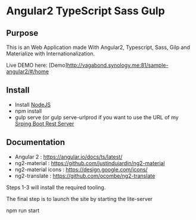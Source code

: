 # Angular2 TypeScript Sass Gulp


## Purpose 

This is an Web Application made With Angular2, Typescript, Sass, Gilp and Materialize with Internationalization.

Live DEMO here: [Demo]http://vagabond.synology.me:81/sample-angular2/#/home

## Install

 * Install [NodeJS](https://nodejs.org/en/)
 * npm install
 * gulp serve (or gulp serve-urlprod if you want to use the URL of my [Srping Boot Rest Server](http://vagabond.synology.me:8080/)
 
## Documentation

 * Angular 2 : https://angular.io/docs/ts/latest/
 * ng2-material : https://github.com/justindujardin/ng2-material
 * ng2-material icons : https://design.google.com/icons/
 * ng2-translate : https://github.com/ocombe/ng2-translate


Steps 1-3 will install the required tooling.

The final step is to launch the site by starting the lite-server

npm run start
